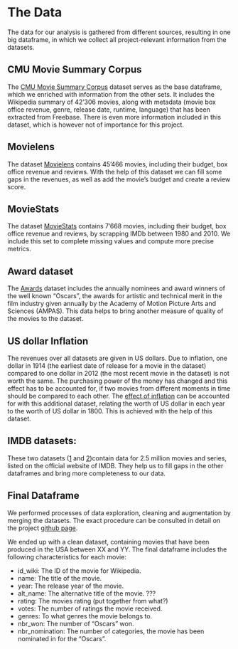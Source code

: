# The Data

The data for our analysis is gathered from different sources, resulting in one big dataframe, in which we collect all project-relevant information from the datasets. 


## CMU Movie Summary Corpus

The [CMU Movie Summary Corpus](https://www.cs.cmu.edu/~ark/personas/) dataset serves as the base dataframe, which we enriched with information from the other sets. It includes the Wikipedia summary of 42’306 movies, along with metadata (movie box office revenue, genre, release date, runtime, language) that has been extracted from Freebase. There is even more information included in this dataset, which is however not of importance for this project. 


## Movielens

The dataset [Movielens](https://grouplens.org/datasets/movielens/) contains 45’466 movies, including their budget, box office revenue and reviews. With the help of this dataset we can fill some gaps in the revenues, as well as add the movie’s budget and create a review score. 


## MovieStats

The dataset [MovieStats](https://github.com/danielgrijalva/movie-stats) contains 7’668 movies, including their budget, box office revenue and reviews, by scrapping IMDb between 1980 and 2010. We include this set to complete missing values and compute more precise metrics. 


## Award dataset

The [Awards](https://www.kaggle.com/datasets/unanimad/the-oscar-award) dataset includes the annually nominees and award winners of the well known “Oscars”, the awards for artistic and technical merit in the film industry given annually by the Academy of Motion Picture Arts and Sciences (AMPAS). This data helps to bring another measure of quality of the movies to the dataset. 


## US dollar Inflation

The revenues over all datasets are given in US dollars. Due to inflation, one dollar in 1914 (the earliest date of release for a movie in the dataset) compared to one dollar in 2012 (the most recent movie in the dataset) is not worth the same. The purchasing power of the money has changed and this effect has to be accounted for, if two movies from different moments in time should be compared to each other. The [effect of inflation](https://www.officialdata.org/us/inflation/1800?amount=1#buying-power) can be accounted for with this additional dataset, relating the worth of US dollar in each year to the worth of US dollar in 1800. This is achieved with the help of this dataset. 


## IMDB datasets:

These two datasets ([1](https://www.kaggle.com/datasets/ashishjangra27/imdb-movies-dataset) and [2](https://www.kaggle.com/datasets/ashirwadsangwan/imdb-dataset))contain data for 2.5 million movies and series, listed on the official website of IMDB. They help us to fill gaps in the other dataframes and bring more completeness to our data. 


## Final Dataframe

We performed processes of data exploration, cleaning and augmentation by merging the datasets. The exact procedure can be consulted in detail on the project [github page](https://github.com/epfl-ada/ada-2023-project-thewestbobers.git).

We ended up with a clean dataset, containing movies that have been produced in the USA between XX and YY. The final dataframe includes the following characteristics for each movie: 

- id_wiki: The ID of the movie for Wikipedia. 
- name: The title of the movie. 
- year: The release year of the movie. 
- alt_name: The alternative title of the movie. ???
- rating: The movies rating (put together from what?)
- votes: The number of ratings the movie received. 
- genres: To what genres the movie belongs to. 
- nbr_won: The number of “Oscars” won. 
- nbr_nomination: The number of categories, the movie has been nominated in for the “Oscars”. 
